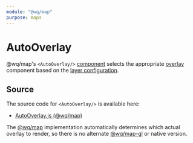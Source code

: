 ```yaml
---
module: "@wq/map"
purpose: maps
---
```


# AutoOverlay

@wq/map's `<AutoOverlay/>` [component] selects the appropriate [overlay] component based on the [layer configuration][@wq/map].

## Source

The source code for `<AutoOverlay/>` is available here:

 * [AutoOverlay.js (@wq/map)][map-src]

The [@wq/map] implementation automatically determines which actual overlay to render, so there is no alternate [@wq/map-gl] or native version.

[component]: ./index.md
[overlay]: ../overlays/index.md
[@wq/map]: ../@wq/map.md
[@wq/map-gl]: ../@wq/map-gl.md
[map-src]: https://github.com/wq/wq.app/blob/main/packages/map/src/components/AutoOverlay.js
